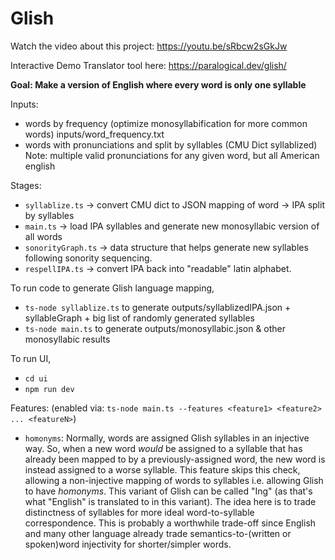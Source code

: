 # Glish

Watch the video about this project: https://youtu.be/sRbcw2sGkJw

Interactive Demo Translator tool here: https://paralogical.dev/glish/

**Goal: Make a version of English where every word is only one syllable**

Inputs:

- words by frequency (optimize monosyllabification for more common words)
  inputs/word_frequency.txt
- words with pronunciations and split by syllables (CMU Dict syllablized)
  Note: multiple valid pronunciations for any given word,
  but all American english

Stages:

- `syllablize.ts` &rarr; convert CMU dict to JSON mapping of word &rarr; IPA split by syllables
- `main.ts` &rarr; load IPA syllables and generate new monosyllabic version of all words
- `sonorityGraph.ts` &rarr; data structure that helps generate new syllables following sonority sequencing.
- `respellIPA.ts` &rarr; convert IPA back into "readable" latin alphabet.

To run code to generate Glish language mapping,

- `ts-node syllablize.ts` to generate outputs/syllablizedIPA.json + syllableGraph + big list of randomly generated syllables
- `ts-node main.ts` to generate outputs/monosyllabic.json & other monosyllabic results

To run UI,

- `cd ui`
- `npm run dev`

Features: (enabled via: `ts-node main.ts --features <feature1> <feature2> ... <featureN>`)
- `homonyms`: Normally, words are assigned Glish syllables in an injective way. So, when a new word _would_ be assigned to a syllable that has already been mapped to by a previously-assigned word, the new word is instead assigned to a worse syllable. This feature skips this check, allowing a non-injective mapping of words to syllables i.e. allowing Glish to have _homonyms_. This variant of Glish can be called "Ing" (as that's what "English" is translated to in this variant). The idea here is to trade distinctness of syllables for more ideal word-to-syllable correspondence. This is probably a worthwhile trade-off since English and many other language already trade semantics-to-(written or spoken)word injectivity for shorter/simpler words.
